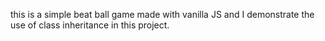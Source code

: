 this is a simple beat ball game made with vanilla JS
and I demonstrate the use of class inheritance in this project.
